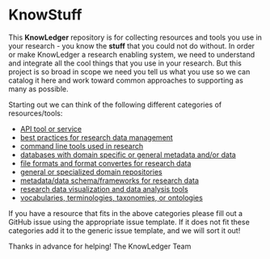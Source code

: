 # KnowStuff
This **KnowLedger** repository is for collecting resources and tools you use in your research - you know the **stuff** 
that you could not do without.  In order or make KnowLedger a research enabling system, we need to understand and 
integrate all the cool things that you use in your research.  But this project is so broad in scope we need you tell 
us what you use so we can catalog it here and work toward common approaches to supporting as many as possible.

Starting out we can think of the following different categories of resources/tools:
- [API tool or service](resources/apitools.md)
- [best practices for research data management](resources/bestpractices.md)
- [command line tools used in research](resources/cltools.md)
- [databases with domain specific or general metadata and/or data](resources/databases.md)
- [file formats and format convertes for research data](resources/fileformats.md)
- [general or specialized domain repositories](resources/datarepos.md)
- [metadata/data schema/frameworks for research data](resources/dataschema.md)
- [research data visualization and data analysis tools](resources/viztools.md)
- [vocabularies, terminologies, taxonomies, or ontologies](resources/vocabs.md)

If you have a resource that fits in the above categories please fill out a GitHub issue using the appropriate issue
template.  If it does not fit these categories add it to the generic issue template, and we will sort it out!

Thanks in advance for helping!
The KnowLedger Team